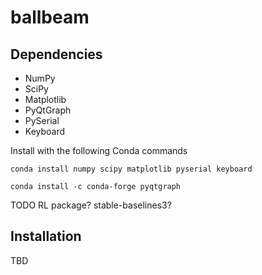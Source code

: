 # ballbeam

## Dependencies
- NumPy
- SciPy
- Matplotlib
- PyQtGraph
- PySerial
- Keyboard

Install with the following Conda commands

`conda install numpy scipy matplotlib pyserial keyboard`

`conda install -c conda-forge pyqtgraph`

TODO RL package? stable-baselines3?

## Installation
TBD